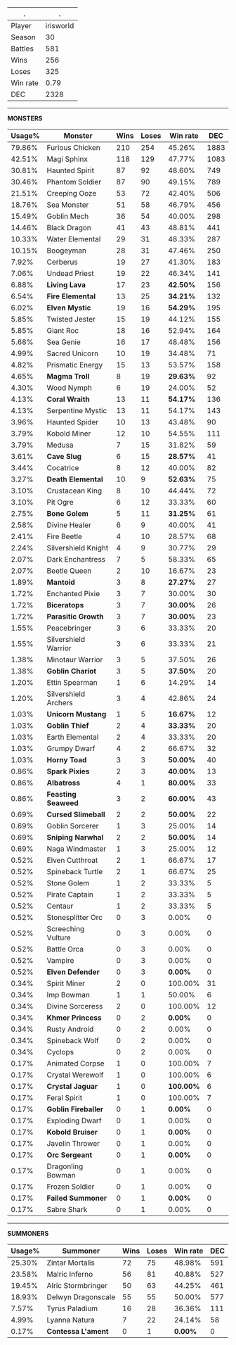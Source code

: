 .|.
|-|-
Player|irisworld
Season|30
Battles|581
Wins|256
Loses|325
Win rate|0.79
DEC|2328

---
**MONSTERS**

Usage%|Monster|Wins|Loses|Win rate|DEC|
-|-|-|-|-|-|
79.86%|Furious Chicken|210|254|45.26%|1883|
42.51%|Magi Sphinx|118|129|47.77%|1083|
30.81%|Haunted Spirit|87|92|48.60%|749|
30.46%|Phantom Soldier|87|90|49.15%|789|
21.51%|Creeping Ooze|53|72|42.40%|506|
18.76%|Sea Monster|51|58|46.79%|456|
15.49%|Goblin Mech|36|54|40.00%|298|
14.46%|Black Dragon|41|43|48.81%|441|
10.33%|Water Elemental|29|31|48.33%|287|
10.15%|Boogeyman|28|31|47.46%|250|
7.92%|Cerberus|19|27|41.30%|183|
7.06%|Undead Priest|19|22|46.34%|141|
6.88%|**Living Lava**|17|23|**42.50%**|156|
6.54%|**Fire Elemental**|13|25|**34.21%**|132|
6.02%|**Elven Mystic**|19|16|**54.29%**|195|
5.85%|Twisted Jester|15|19|44.12%|155|
5.85%|Giant Roc|18|16|52.94%|164|
5.68%|Sea Genie|16|17|48.48%|156|
4.99%|Sacred Unicorn|10|19|34.48%|71|
4.82%|Prismatic Energy|15|13|53.57%|158|
4.65%|**Magma Troll**|8|19|**29.63%**|92|
4.30%|Wood Nymph|6|19|24.00%|52|
4.13%|**Coral Wraith**|13|11|**54.17%**|136|
4.13%|Serpentine Mystic|13|11|54.17%|143|
3.96%|Haunted Spider|10|13|43.48%|90|
3.79%|Kobold Miner|12|10|54.55%|111|
3.79%|Medusa|7|15|31.82%|59|
3.61%|**Cave Slug**|6|15|**28.57%**|41|
3.44%|Cocatrice|8|12|40.00%|82|
3.27%|**Death Elemental**|10|9|**52.63%**|75|
3.10%|Crustacean King|8|10|44.44%|72|
3.10%|Pit Ogre|6|12|33.33%|60|
2.75%|**Bone Golem**|5|11|**31.25%**|61|
2.58%|Divine Healer|6|9|40.00%|41|
2.41%|Fire Beetle|4|10|28.57%|68|
2.24%|Silvershield Knight|4|9|30.77%|29|
2.07%|Dark Enchantress|7|5|58.33%|65|
2.07%|Beetle Queen|2|10|16.67%|23|
1.89%|**Mantoid**|3|8|**27.27%**|27|
1.72%|Enchanted Pixie|3|7|30.00%|30|
1.72%|**Biceratops**|3|7|**30.00%**|26|
1.72%|**Parasitic Growth**|3|7|**30.00%**|23|
1.55%|Peacebringer|3|6|33.33%|20|
1.55%|Silvershield Warrior|3|6|33.33%|21|
1.38%|Minotaur Warrior|3|5|37.50%|26|
1.38%|**Goblin Chariot**|3|5|**37.50%**|20|
1.20%|Ettin Spearman|1|6|14.29%|14|
1.20%|Silvershield Archers|3|4|42.86%|24|
1.03%|**Unicorn Mustang**|1|5|**16.67%**|12|
1.03%|**Goblin Thief**|2|4|**33.33%**|20|
1.03%|Earth Elemental|2|4|33.33%|20|
1.03%|Grumpy Dwarf|4|2|66.67%|32|
1.03%|**Horny Toad**|3|3|**50.00%**|40|
0.86%|**Spark Pixies**|2|3|**40.00%**|13|
0.86%|**Albatross**|4|1|**80.00%**|33|
0.86%|**Feasting Seaweed**|3|2|**60.00%**|43|
0.69%|**Cursed Slimeball**|2|2|**50.00%**|22|
0.69%|Goblin Sorcerer|1|3|25.00%|14|
0.69%|**Sniping Narwhal**|2|2|**50.00%**|14|
0.69%|Naga Windmaster|1|3|25.00%|12|
0.52%|Elven Cutthroat|2|1|66.67%|17|
0.52%|Spineback Turtle|2|1|66.67%|25|
0.52%|Stone Golem|1|2|33.33%|5|
0.52%|Pirate Captain|1|2|33.33%|5|
0.52%|Centaur|1|2|33.33%|5|
0.52%|Stonesplitter Orc|0|3|0.00%|0|
0.52%|Screeching Vulture|0|3|0.00%|0|
0.52%|Battle Orca|0|3|0.00%|0|
0.52%|Vampire|0|3|0.00%|0|
0.52%|**Elven Defender**|0|3|**0.00%**|0|
0.34%|Spirit Miner|2|0|100.00%|31|
0.34%|Imp Bowman|1|1|50.00%|6|
0.34%|Divine Sorceress|2|0|100.00%|12|
0.34%|**Khmer Princess**|0|2|**0.00%**|0|
0.34%|Rusty Android|0|2|0.00%|0|
0.34%|Spineback Wolf|0|2|0.00%|0|
0.34%|Cyclops|0|2|0.00%|0|
0.17%|Animated Corpse|1|0|100.00%|7|
0.17%|Crystal Werewolf|1|0|100.00%|6|
0.17%|**Crystal Jaguar**|1|0|**100.00%**|6|
0.17%|Feral Spirit|1|0|100.00%|7|
0.17%|**Goblin Fireballer**|0|1|**0.00%**|0|
0.17%|Exploding Dwarf|0|1|0.00%|0|
0.17%|**Kobold Bruiser**|0|1|**0.00%**|0|
0.17%|Javelin Thrower|0|1|0.00%|0|
0.17%|**Orc Sergeant**|0|1|**0.00%**|0|
0.17%|Dragonling Bowman|0|1|0.00%|0|
0.17%|Frozen Soldier|0|1|0.00%|0|
0.17%|**Failed Summoner**|0|1|**0.00%**|0|
0.17%|Sabre Shark|0|1|0.00%|0|

---
**SUMMONERS**

Usage%|Summoner|Wins|Loses|Win rate|DEC|
-|-|-|-|-|-|
25.30%|Zintar Mortalis|72|75|48.98%|591|
23.58%|Malric Inferno|56|81|40.88%|527|
19.45%|Alric Stormbringer|50|63|44.25%|461|
18.93%|Delwyn Dragonscale|55|55|50.00%|577|
7.57%|Tyrus Paladium|16|28|36.36%|111|
4.99%|Lyanna Natura|7|22|24.14%|58|
0.17%|**Contessa L'ament**|0|1|**0.00%**|0|

